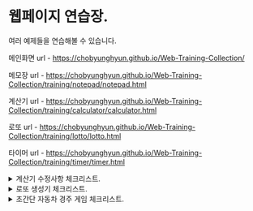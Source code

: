 # 웹페이지 연습장.

여러 예제들을 연습해볼 수 있습니다.

메인화면 url - https://chobyunghyun.github.io/Web-Training-Collection/

메모장 url - https://chobyunghyun.github.io/Web-Training-Collection/training/notepad/notepad.html

계산기 url - https://chobyunghyun.github.io/Web-Training-Collection/training/calculator/calculator.html

로또 url - https://chobyunghyun.github.io/Web-Training-Collection/training/lotto/lotto.html

타이머 url - https://chobyunghyun.github.io/Web-Training-Collection/training/timer/timer.html

<details>
<summary>계산기 수정사항 체크리스트.</summary>
<div markdown="1">

## - 해결완료.

- [x] 소수점 이하 숫자 콤마처리.(comma,uncomma 함수 문제)
- [x] "-" 연산자처리.(comma 정규표현식 문제)
- [x] 연산자 바뀔때 처리.(comma 정규표현식 문제)
- [x] "=" 연속처리 콤마 미출력처리.(comma 함수 문제)
- [x] +/- 버튼 문제.(comma 정규표현식 문제)
- [x] 배경색 밝게.
- [x] 연산자 눌린 상태로 "=" 클릭이 연산 안됨.

## - 수정 예정사항.

- [ ] 숫자에 '.' 하나만 있을 때 백 스크린 "." 제거
- [ ] 결과창 디폴트값 0 (일부로 지운건데..ㅠ)
- [ ] "%" 부동소수점?인지 오류처리.
- [ ] 소수점 이하 3자리까지 밖에 출력 안됨.

</div>
</details>

<details>
<summary>로또 생성기 체크리스트.</summary>
<div markdown="1">

### 🎯 step1 구입 기능

- [x] 로또 구입 금액을 입력하면, 금액에 해당하는 로또를 발급해야 한다.
- [x] 로또 1장의 가격은 1,000원이다.
- [x] 소비자는 **자동 구매**를 할 수 있어야 한다.
- [x] 복권 번호는 번호보기 토글 버튼을 클릭하면, 볼 수 있어야 한다.

### 🎯🎯 step2 당첨 결과 기능

- [x] 결과 확인하기 버튼을 누르면 당첨 통계, 수익률을 모달로 확인할 수 있다.
- [x] 로또 당첨 금액은 고정되어 있는 것으로 가정한다.
- [x] 다시 시작하기 버튼을 누르면 초기화 되서 다시 구매를 시작할 수 있다.

### 🎯🎯🎯 step3 수동 구매(선택사항)

- [ ] 소비자는 수동 구매(스스로 구매 번호를 입력)를 할 수 있어야 한다.
  - 수동 구매를 위한 input UI는 스스로 구현한다.
- [ ] 수동 구매 후 남는 금액이 있다면 자동으로 구매할 수 있어야 한다.

</div>
</details>

<details>
<summary>초간단 자동차 경주 게임 체크리스트.</summary>
<div markdown="1">

### 🎯 기능 요구사항.

- [ ] 주어진 횟수 동안 n 대의 자동차는 전진 또는 멈출 수 있다.
- [ ] 자동차에 이름을 부여할 수 있다. 전진하는 자동차를 출력할 때 자동차 이름을 같이 출력한다.
- [ ] 자동차 이름은 쉼표(,)를 기준으로 구분하며 이름은 5자 이하만 가능하다.
- 자동차 n대 입력.
- [ ] 사용자는 몇 번의 이동을 할 것인지를 입력할 수 있어야 한다.
  - 전체 이동 횟수.
- [ ] 전진하는 조건은 0에서 9 사이에서 무작위 값을 구한 후 무작위 값이 4 이상일 경우이다.
- [ ] 자동차 경주 게임을 완료한 후 누가 우승했는지를 알려준다. 우승자는 한 명 이상일 수 있다.
- [ ] 우승자가 여러 명일 경우 쉼표(,)를 이용하여 구분한다.
  - 동점자처리 해줘야함.
- [ ] 사용자가 잘못된 입력 값을 작성한 경우 alert을 이용해 메시지를 보여주고, 다시 입력할 수 있게 한다.

</div>
</details>
